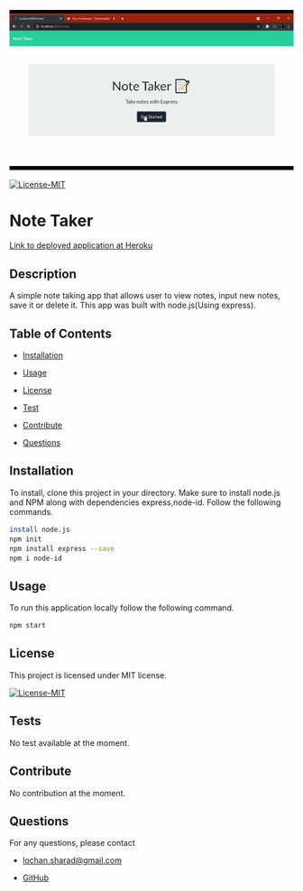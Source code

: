   ![Note Taker GIF](./Develop/public/assets/Images/note-takerGIF.gif)
      
  [![License-MIT](https://img.shields.io/badge/license-MIT-green)](https://opensource.org/licenses/MIT) 
  # Note Taker

  [Link to deployed application at Heroku](https://git.heroku.com/enigmatic-fjord-81157.git)
  ## Description
  A simple note taking app that allows user to view notes, input new notes, save it or delete it. This app was built with node.js(Using express).

  ## Table of Contents
  * [Installation](#installation)

  * [Usage](#usage)

  * [License](#license)

  * [Test](#tests)

  * [Contribute](#contribute)

  * [Questions](#questions)

  ## Installation
  
  To install, clone this project in your directory. Make sure to install node.js and NPM along with dependencies express,node-id. 
  Follow the following commands.
  ```bash
  install node.js
  npm init
  npm install express --save
  npm i node-id
  ```
  ## Usage
  To run this application locally follow the following command.
  ```bash
  npm start
  ```
  ## License
  This project is licensed under MIT license.

  [![License-MIT](https://img.shields.io/badge/license-MIT-green)](https://opensource.org/licenses/MIT) 
  ## Tests
  No test available at the moment.
  ## Contribute
  No contribution at the moment.
  ## Questions
  For any questions, please contact 

  * lochan.sharad@gmail.com

  * [GitHub](https://github.com/best15)

